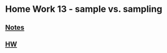 # **Home Work 13 - sample vs. sampling**
## [**Notes**](/notes/MATH18/CH3/CH3notes/teacher/)
## [**HW**](../HW13/HWCLT2.pdf)